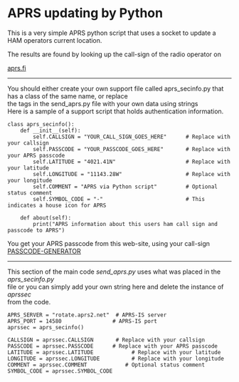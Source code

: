 # APRS updating by Python
This is a very simple APRS python script that uses a socket to update a HAM operators current location.  
  
  
The results are found by looking up the call-sign of the radio operator on  

[aprs.fi](http://aprs.fi)

---
  
You should either create your own support file called aprs_secinfo.py that has a class of the same name, or replace  
  the tags in the send_aprs.py file with your own data using strings  
Here is a sample of a support script that holds authentication information.  

```
class aprs_secinfo():
    def __init__(self):
        self.CALLSIGN = "YOUR_CALL_SIGN_GOES_HERE"      # Replace with your callsign
        self.PASSCODE = "YOUR_PASSCODE_GOES_HERE"       # Replace with your APRS passcode
        self.LATITUDE = "4021.41N"                      # Replace with your latitude
        self.LONGITUDE = "11143.28W"                    # Replace with your longitude
        self.COMMENT = "APRS via Python script"  		# Optional status comment
        self.SYMBOL_CODE = "-"							# This indicates a house icon for APRS

    def about(self):
        print("APRS information about this users ham call sign and passcode to APRS")
```
You get your APRS passcode from this web-site, using your call-sign  
[PASSCODE-GENERATOR](https://n5dux.com/ham/aprs-passcode/)
  
---
This section of the main code *send_aprs.py* uses what was placed in the *aprs_secinfo.py*  
file or you can simply add your own string here and delete the instance of *aprssec*  
from the code.
  
```
APRS_SERVER = "rotate.aprs2.net"  # APRS-IS server
APRS_PORT = 14580                # APRS-IS port
aprssec = aprs_secinfo()

CALLSIGN = aprssec.CALLSIGN       # Replace with your callsign
PASSCODE = aprssec.PASSCODE      # Replace with your APRS passcode
LATITUDE = aprssec.LATITUDE            # Replace with your latitude
LONGITUDE = aprssec.LONGITUDE          # Replace with your longitude
COMMENT = aprssec.COMMENT            # Optional status comment
SYMBOL_CODE = aprssec.SYMBOL_CODE
```